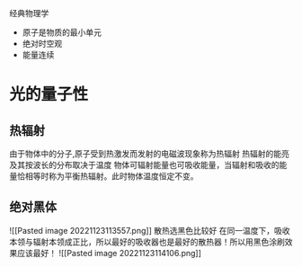 经典物理学
- 原子是物质的最小单元
- 绝对时空观
- 能量连续

# 光的量子性
## 热辐射
由于物体中的分子,原子受到热激发而发射的电磁波现象称为热辐射
热辐射的能亮及其按波长的分布取决于温度
物体可辐射能量也可吸收能量，当辐射和吸收的能量恰相等时称为平衡热辐射。此时物体温度恒定不变。
## 绝对黑体
![[Pasted image 20221123113557.png]]
散热选黑色比较好
在同一温度下，吸收本领与辐射本领成正比，所以最好的吸收器也是最好的散热器！所以用黑色涂刷效果应该最好！
![[Pasted image 20221123114106.png]]
